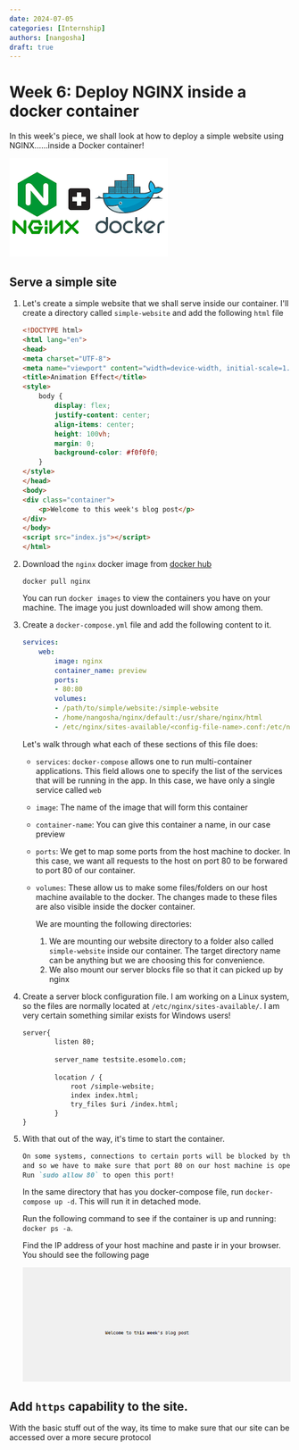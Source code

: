 ```yaml
---
date: 2024-07-05
categories: [Internship]
authors: [nangosha]
draft: true
---
```


# Week 6: Deploy NGINX inside a docker container

In this week's piece, we shall look at how to deploy a simple website using NGINX......inside a Docker container!

<!-- more -->

![nginx-and-docker](image-12.png)

## Serve a simple site

1. Let's create a simple website that we shall serve inside our container.
I'll create a directory called `simple-website` and add the following `html` file

    ```html title="index.html"
    <!DOCTYPE html>
    <html lang="en">
    <head>
    <meta charset="UTF-8">
    <meta name="viewport" content="width=device-width, initial-scale=1.0">
    <title>Animation Effect</title>
    <style>
        body {
            display: flex;
            justify-content: center;
            align-items: center;
            height: 100vh;
            margin: 0;
            background-color: #f0f0f0;
        }
    </style>
    </head>
    <body>
    <div class="container">
        <p>Welcome to this week's blog post</p>
    </div>
    </body>
    <script src="index.js"></script>
    </html>
    ```

2. Download the `nginx` docker image from [docker hub](https://hub.docker.com/_/nginx)
    ```shell title="docker-image"
    docker pull nginx
    ```

    You can run `docker images` to view the containers you have on your machine. The image you just downloaded will show among them.

3. Create a `docker-compose.yml` file and add the following content to it.
    ```yaml title="docker-compose.yml"
    services:
        web:
            image: nginx
            container_name: preview
            ports:
            - 80:80
            volumes:
            - /path/to/simple/website:/simple-website
            - /home/nangosha/nginx/default:/usr/share/nginx/html
            - /etc/nginx/sites-available/<config-file-name>.conf:/etc/nginx/conf.d/<config-file-name>.conf
    ```

    Let's walk through what each of these sections of this file does:

    - `services`: `docker-compose` allows one to run multi-container applications. This field allows one to specify the list of the services that will be running in the app. In this case, we have only a single service called `web`
    - `image`: The name of the image that will form this container
    - `container-name`: You can give this container a name, in our case preview
    - `ports`: We get to map some ports from the host machine to docker. In this case, we want all requests to the host on port 80 to be forwared to port 80 of our container.
    - `volumes`: These allow us to make some files/folders on our host machine available to the docker. The changes made to these files are also visible inside the docker container.

        We are mounting the following directories:

        1. We are mounting our website directory to a folder also called `simple-website` inside our container. The target directory name can be anything but we are choosing this for convenience.
        2. We also mount our server blocks file so that it can picked up by nginx


4. Create a server block configuration file. I am working on a Linux system, so the files are normally located at `/etc/nginx/sites-available/`. I am very certain something similar exists for Windows users!
    ```shell title="/etc/nginx/sites-available/simple-website.conf"
    server{
            listen 80;

            server_name testsite.esomelo.com;

            location / {
                root /simple-website;
                index index.html;
                try_files $uri /index.html;
            }
    }
    ```

5. With that out of the way, it's time to start the container.

    ```md title="Tip!"
    On some systems, connections to certain ports will be blocked by the firewall  
    and so we have to make sure that port 80 on our host machine is open.  
    Run `sudo allow 80` to open this port!
    ```

    In the same directory that has you docker-compose file, run `docker-compose up -d`. This will run it in detached mode.

    Run the following command to see if the container is up and running: `docker ps -a`.

    Find the IP address of your host machine and paste ir in your browser. You should see the following page

    !["simple-website](image-13.png)

## Add `https` capability to the site.

With the basic stuff out of the way, its time to make sure that our site can be accessed over a more secure protocol